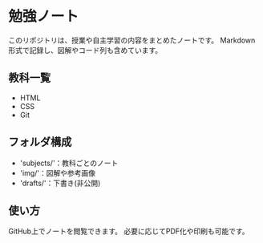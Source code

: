 # 勉強ノート
このリポジトリは、授業や自主学習の内容をまとめたノートです。
Markdown形式で記録し、図解やコード列も含めています。

## 教科一覧
- HTML
- CSS
- Git

## フォルダ構成
- 'subjects/'：教科ごとのノート
- 'img/'：図解や参考画像
- 'drafts/'：下書き(非公開)

## 使い方
GitHub上でノートを閲覧できます。
必要に応じてPDF化や印刷も可能です。